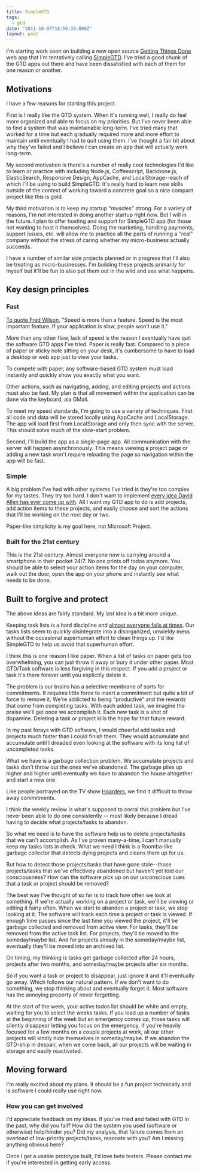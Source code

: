 ```yaml
---
title: SimpleGTD
tags:
  - gtd
date: "2011-10-07T18:59:39.000Z"
layout: post
---
```


I'm starting work soon on building a new open source [Getting Things Done][0] web app that I'm tentatively calling [SimpleGTD][1]. I've tried a good chunk of the GTD apps out there and have been dissatisfied with each of them for one reason or another.

## Motivations

I have a few reasons for starting this project.

First is I really like the GTD system. When it's running well, I really do feel more organized and able to focus on my priorities. But I've never been able to find a system that was maintainable long-term. I've tried many that worked for a time but each gradually required more and more effort to maintain until eventually I had to quit using them. I've thought a fair bit about why they've failed and I believe I can create an app that will actually work long-term.

My second motivation is there's a number of really cool technologies I'd like to learn or practice with including Node.js, Coffeescript, Backbone.js, ElasticSearch, Responsive Design, AppCache, and LocalStorage--each of which I'll be using to build SimpleGTD. It's really hard to learn new skills outside of the context of working toward a concrete goal so a nice compact project like this is gold.

My third motivation is to keep my startup "muscles" strong. For a variety of reasons, I'm not interested in doing another startup right now. But I will in the future. I plan to offer hosting and support for SimpleGTD app (for those not wanting to host it themselves). Doing the marketing, handling payments, support issues, etc. will allow me to practice all the parts of running a "real" company without the stress of caring whether my micro-business actually succeeds.

I have a number of similar side projects planned or in progress that I'll also be treating as micro-businesses. I'm building these projects primarily for myself but it'll be fun to also put them out in the wild and see what happens.

## Key design principles

### Fast

[To quote Fred Wilson][2], "Speed is more than a feature. Speed is the most important feature. If your application is slow, people won't use it."

More than any other flaw, lack of speed is the reason I eventually have quit the software GTD apps I've tried. Paper is really fast. Compared to a piece of paper or sticky note sitting on your desk, it's cumbersome to have to load a desktop or web app just to view your tasks.

To compete with paper, any software-based GTD system must load instantly and quickly show you exactly what you want.

Other actions, such as navigating, adding, and editing projects and actions must also be fast. My plan is that all movement within the application can be done via the keyboard, ala GMail.

To meet my speed standards, I'm going to use a variety of techniques. First all code and data will be stored locally using AppCache and LocalStorage. The app will load first from LocalStorage and only then sync with the server. This should solve much of the slow-start problem.

Second, I'll build the app as a single-page app. All communication with the server will happen asynchronously. This means viewing a project page or adding a new task won't require reloading the page so navigation within the app will be fast.

### Simple

A big problem I've had with other systems I've tried is they're too complex for my tastes. They try too hard. I don't want to implement [every idea David Allen has ever come up with][3]. All I want my GTD app to do is add projects, add action items to these projects, and easily choose and sort the actions that I'll be working on the next day or two.

Paper-like simplicity is my goal here, not Microsoft Project.

### Built for the 21st century

This is the 21st century. Almost everyone now is carrying around a smartphone in their pocket 24/7\. No one prints off todos anymore. You should be able to select your action items for the day on your computer, walk out the door, open the app on your phone and instantly see what needs to be done.

## Built to forgive and protect

The above ideas are fairly standard. My last idea is a bit more unique.

Keeping task lists is a hard discipline and [almost everyone fails at times][4]. Our tasks lists seem to quickly disintegrate into a disorganized, unwieldy mess without the occasional superhuman effort to clean things up. I'd like SimpleGTD to help us avoid that superhuman effort.

I think this is one reason I like paper. When a list of tasks on paper gets too overwhelming, you can just throw it away or bury it under other paper. Most GTD/Task software is less forgiving in this respect. If you add a project or task it's there forever until you explicitly delete it.

The problem is our brains has a selective membrane of sorts for commitments. It requires little force to insert a commitment but quite a bit of force to remove it. We're addicted to being "productive" and the rewards that come from completing tasks. With each added task, we imagine the praise we'll get once we accomplish it. Each new task is a shot of dopamine. Deleting a task or project kills the hope for that future reward.

In my past forays with GTD software, I would cheerful add tasks and projects much faster than I could finish them. They would accumulate and accumulate until I dreaded even looking at the software with its long list of uncompleted tasks.

What we have is a garbage collection problem. We accumulate projects and tasks don't throw out the ones we've abandoned. The garbage piles up higher and higher until eventually we have to abandon the house altogether and start a new one.

Like people portrayed on the TV show [Hoarders][5], we find it difficult to throw away commitments.

I think the weekly review is what's supposed to corral this problem but I've never been able to do one consistently -- most likely because I dread having to decide what projects/tasks to abandon.

So what we need is to have the software help us to delete projects/tasks that we can't accomplish. As I've proven many-a-time, I can't manually keep my tasks lists in check. What we need I think is a Roomba-like garbage collector that detects dying projects and cleans them up for us.

But how to detect those projects/tasks that have gone stale--those projects/tasks that we've effectively abandoned but haven't yet told our consciousness? How can the software pick up on our unconscious cues that a task or project should be removed?

The best way I've thought of so far is to track how often we look at something. If we're actually working on a project or task, we'll be viewing or editing it fairly often. When we start to abandon a project or task, we stop looking at it. The software will track each time a project or task is viewed. If enough time passes since the last time you viewed the project, it'll be garbage collected and removed from active view. For tasks, they'll be removed from the active task list. For projects, they'll be moved to the someday/maybe list. And for projects already in the someday/maybe list, eventually they'll be moved into an archived list.

On timing, my thinking is tasks get garbage collected after 24 hours, projects after two months, and someday/maybe projects after six months.

So if you want a task or project to disappear, just ignore it and it'll eventually go away. Which follows our natural pattern. If we don't want to do something, we stop thinking about and eventually forget it. Most software has the annoying property of never forgetting.

At the start of the week, your active todos list should be white and empty, waiting for you to select the weeks tasks. If you load up a number of tasks at the beginning of the week but an emergency comes up, those tasks will silently disappear letting you focus on the emergency. If you're heavily focused for a few months on a couple projects at work, all our other projects will kindly hide themselves in someday/maybe. If we abandon the GTD-ship in despair, when we come back, all our projects will be waiting in storage and easily reactivated.

## Moving forward

I'm really excited about my plans. It should be a fun project technically and is software I could really use right now.

### How you can get involved

I'd appreciate feedback on my ideas. If you've tried and failed with GTD in the past, why did you fail? How did the system you used (software or otherwise) help/hinder you? Did my analysis, that failure comes from an overload of low-priority projects/tasks, resonate with you? Am I missing anything obvious here?

Once I get a usable prototype built, I'd love beta testers. Please contact me if you're interested in getting early access.


[0]: http://en.wikipedia.org/wiki/Getting_Things_Done
[1]: https://github.com/KyleAMathews/makersgtd
[2]: http://thinkvitamin.com/web-apps/fred-wilsons-10-golden-principles-of-successful-web-apps/
[3]: http://www.dragosroua.com/staying-gtd-over-the-hype/
[4]: https://plus.google.com/114723964985237592593/posts/hsVEEpov6Ti
[5]: http://www.aetv.com/hoarders/about/
